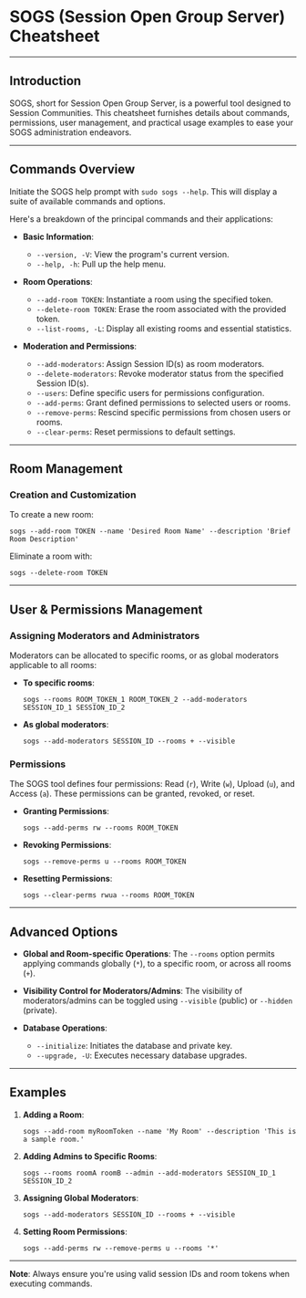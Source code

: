  # SOGS (Session Open Group Server) Cheatsheet

 ---

 ## Introduction

 SOGS, short for Session Open Group Server, is a powerful tool designed to Session Communities. This cheatsheet furnishes details about commands, permissions, user management, and practical usage examples to ease your SOGS administration endeavors.

 ---

 ## Commands Overview

 Initiate the SOGS help prompt with `sudo sogs --help`. This will display a suite of available commands and options.

 Here's a breakdown of the principal commands and their applications:

 - **Basic Information**:
   - `--version, -V`: View the program's current version.
   - `--help, -h`: Pull up the help menu.

 - **Room Operations**:
   - `--add-room TOKEN`: Instantiate a room using the specified token.
   - `--delete-room TOKEN`: Erase the room associated with the provided token.
   - `--list-rooms, -L`: Display all existing rooms and essential statistics.
 
 - **Moderation and Permissions**:
   - `--add-moderators`: Assign Session ID(s) as room moderators.
   - `--delete-moderators`: Revoke moderator status from the specified Session ID(s).
   - `--users`: Define specific users for permissions configuration.
   - `--add-perms`: Grant defined permissions to selected users or rooms.
   - `--remove-perms`: Rescind specific permissions from chosen users or rooms.
   - `--clear-perms`: Reset permissions to default settings.

 ---

 ## Room Management

 ### Creation and Customization

 To create a new room:

 ```shell
 sogs --add-room TOKEN --name 'Desired Room Name' --description 'Brief Room Description'
 ```

 Eliminate a room with:

 ```shell
sogs --delete-room TOKEN
 ```

 ---

 ## User & Permissions Management

 ### Assigning Moderators and Administrators

 Moderators can be allocated to specific rooms, or as global moderators applicable to all rooms:

 - **To specific rooms**: 
   ```shell
   sogs --rooms ROOM_TOKEN_1 ROOM_TOKEN_2 --add-moderators SESSION_ID_1 SESSION_ID_2
   ```

 - **As global moderators**:
   ```shell
   sogs --add-moderators SESSION_ID --rooms + --visible
   ```

 ### Permissions

 The SOGS tool defines four permissions: Read (`r`), Write (`w`), Upload (`u`), and Access (`a`). These permissions can be granted, revoked, or reset.

 - **Granting Permissions**:
   ```shell
   sogs --add-perms rw --rooms ROOM_TOKEN
   ```

 - **Revoking Permissions**:
   ```shell
   sogs --remove-perms u --rooms ROOM_TOKEN
   ```

 - **Resetting Permissions**:
   ```shell
   sogs --clear-perms rwua --rooms ROOM_TOKEN
   ```

 ---

 ## Advanced Options

 - **Global and Room-specific Operations**: The `--rooms` option permits applying commands globally (`*`), to a specific room, or across all rooms (`+`).

 - **Visibility Control for Moderators/Admins**: The visibility of moderators/admins can be toggled using `--visible` (public) or `--hidden` (private).

 - **Database Operations**: 
   - `--initialize`: Initiates the database and private key. 
   - `--upgrade, -U`: Executes necessary database upgrades.

 ---

 ## Examples

 1. **Adding a Room**:
    ```shell
    sogs --add-room myRoomToken --name 'My Room' --description 'This is a sample room.'
    ```

 2. **Adding Admins to Specific Rooms**:
    ```shell
    sogs --rooms roomA roomB --admin --add-moderators SESSION_ID_1 SESSION_ID_2
    ```

 3. **Assigning Global Moderators**:
    ```shell
    sogs --add-moderators SESSION_ID --rooms + --visible
    ```

 4. **Setting Room Permissions**:
    ```shell
    sogs --add-perms rw --remove-perms u --rooms '*'
    ```

 ---

 **Note**: Always ensure you're using valid session IDs and room tokens when executing commands.
